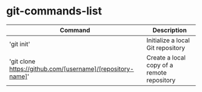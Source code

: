 # git-commands-list

| Command | Description |
| ------- | ----------- |
| 'git init' | Initialize a local Git repository |
| 'git clone https://github.com/[username]/[repository-name]' | Create a local copy of a remote repository |